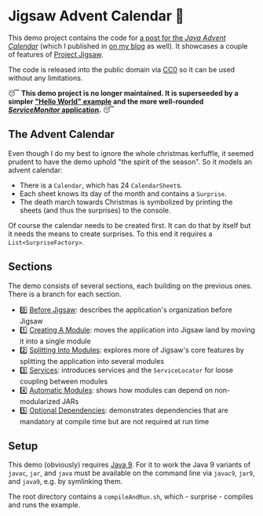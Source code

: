 # Jigsaw Advent Calendar :christmas_tree:

This demo project contains the code for [a post for the _Java Advent Calendar_](http://www.javaadvent.com/2015/12/10) (which I published in [on my blog](http://blog.codefx.org/java/dev/jigsaw-hands-on-guide/) as well).
It showcases a couple of features of [Project Jigsaw](http://blog.codefx.org/tag/project-jigsaw/).

The code is released into the public domain via [CC0](https://creativecommons.org/publicdomain/zero/1.0/) so it can be used without any limitations.

 :sleeping: **This demo project is no longer maintained. It is superseeded by a simpler ["Hello World" example](https://github.com/CodeFX-org/demo-jpms-hello-world) and the more well-rounded [_ServiceMonitor_ application](https://github.com/CodeFX-org/demo-jpms-monitor).** :sleeping:


## The Advent Calendar

Even though I do my best to ignore the whole christmas kerfuffle, it seemed prudent to have the demo uphold "the spirit of the season".
So it models an advent calendar:

* There is a `Calendar`, which has 24 `CalendarSheet`s.
* Each sheet knows its day of the month and contains a `Surprise`.
* The death march towards Christmas is symbolized by printing the sheets (and thus the surprises) to the console.

Of course the calendar needs to be created first.
It can do that by itself but it needs the means to create surprises.
To this end it requires a `List<SurpriseFactory>`.



## Sections

The demo consists of several sections, each building on the previous ones.
There is a branch for each section.

* :zero: [Before Jigsaw](https://github.com/CodeFX-org/demo-jigsaw-advent-calendar/tree/00-before-jigsaw):
describes the application's organization before Jigsaw
* :one: [Creating A Module](https://github.com/CodeFX-org/demo-jigsaw-advent-calendar/tree/01-creating-a-module):
moves the application into Jigsaw land by moving it into a single module
* :two: [Splitting Into Modules](https://github.com/CodeFX-org/demo-jigsaw-advent-calendar/tree/02-splitting-into-modules):
explores more of Jigsaw's core features by splitting the application into several modules
* :three: [Services](https://github.com/CodeFX-org/demo-jigsaw-advent-calendar/tree/03-services):
introduces services and the `ServiceLocator` for loose coupling between modules
* :four: [Automatic Modules](https://github.com/CodeFX-org/demo-jigsaw-advent-calendar/tree/04-automatic-modules):
shows how modules can depend on non-modularized JARs
* :five: [Optional Dependencies](https://github.com/CodeFX-org/demo-jigsaw-advent-calendar/tree/05-optional-dependency):
demonstrates dependencies that are mandatory at compile time but are not required at run time



## Setup

This demo (obviously) requires [Java 9](http://www.oracle.com/technetwork/java/javase/downloads/jdk9-downloads-3848520.html).
For it to work the Java 9 variants of `javac`, `jar`, and `java` must be available on the command line via `javac9`, `jar9`, and `java9`, e.g. by symlinking them.

The root directory contains a `compileAndRun.sh`, which - surprise - compiles and runs the example.
